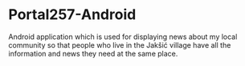 # Portal257-Android
Android application which is used for displaying news about my local community so that people who live in the Jakšić village have all the information and news they need at the same place.
